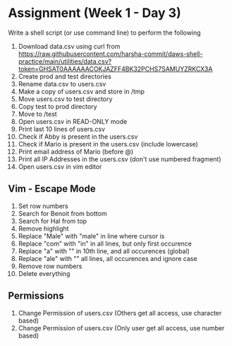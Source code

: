 # Assignment (Week 1 - Day 3)

Write a shell script (or use command line) to perform the following

1. Download data.csv using curl from https://raw.githubusercontent.com/harsha-commit/daws-shell-practice/main/utilities/data.csv?token=GHSAT0AAAAAACOKJAZFF4BK32PCHS7SAMUYZRKCX3A
2. Create prod and test directories
3. Rename data.csv to users.csv
4. Make a copy of users.csv and store in /tmp
5. Move users.csv to test directory
6. Copy test to prod directory
7. Move to /test
8. Open users.csv in READ-ONLY mode
9. Print last 10 lines of users.csv
10. Check if Abby is present in the users.csv
11. Check if Mario is present in the users.csv (include lowercase)
12. Print email address of Mario (before @)
13. Print all IP Addresses in the users.csv (don't use numbered fragment)
14. Open users.csv in vim editor

## Vim - Escape Mode

1. Set row numbers
2. Search for Benoit from bottom
3. Search for Hal from top
4. Remove highlight
5. Replace "Male" with "male" in line where cursor is
6. Replace "com" with "in" in all lines, but only first occurence
7. Replace "a" with "" in 10th line, and all occurences (global)
8. Replace "ale" with "" all lines, all occurences and ignore case
9. Remove row numbers
10. Delete everything

## Permissions

1. Change Permission of users.csv (Others get all access, use character based)
2. Change Permission of users.csv (Only user get all access, use number based)
